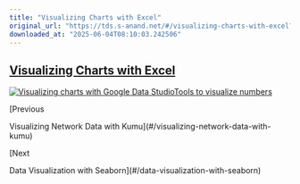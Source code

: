 ```yaml
---
title: "Visualizing Charts with Excel"
original_url: "https://tds.s-anand.net/#/visualizing-charts-with-excel?id=visualizing-charts-with-excel"
downloaded_at: "2025-06-04T08:10:03.242506"
---
```

[Visualizing Charts with Excel](#/visualizing-charts-with-excel?id=visualizing-charts-with-excel)
-------------------------------------------------------------------------------------------------

[![Visualizing charts with Google Data StudioTools to visualize numbers](https://i.ytimg.com/vi_webp/sORnCj52COw/sddefault.webp)](https://youtu.be/sORnCj52COw?t=1813s)

[Previous

Visualizing Network Data with Kumu](#/visualizing-network-data-with-kumu)

[Next

Data Visualization with Seaborn](#/data-visualization-with-seaborn)